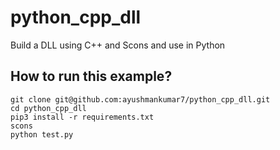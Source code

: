 # python_cpp_dll
Build a DLL using C++ and Scons and use in Python

## How to run this example? 

```
git clone git@github.com:ayushmankumar7/python_cpp_dll.git
cd python_cpp_dll
pip3 install -r requirements.txt
scons
python test.py
```